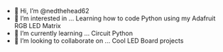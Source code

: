 - 👋 Hi, I’m @nedthehead62
- 👀 I’m interested in ... Learning how to code Python using my Adafruit RGB LED Matrix
- 🌱 I’m currently learning ... Circuit Python
- 💞️ I’m looking to collaborate on ... Cool LED Board projects

<!---
nedthehead62/nedthehead62 is a ✨ special ✨ repository because its `README.md` (this file) appears on your GitHub profile.
You can click the Preview link to take a look at your changes.
--->

